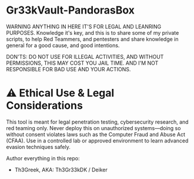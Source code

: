 # Gr33kVault-PandorasBox
WARNING ANYTHING IN HERE IT'S FOR LEGAL AND LEANRING PURPOSES. 
Knowledge it's key, and this is to share some of my private scripts, to help Red Teammers, and pentesters and share knowledge in general for a good cause, and good intentions.

DON'TS:
DO NOT USE FOR ILLEGAL ACTIVITIES, AND WITHOUT PERMISSIONS, THIS MAY COST YOU JAIL TIME. AND I'M NOT RESPONSIBLE FOR BAD USE AND YOUR ACTIONS.

# ⚠️ Ethical Use & Legal Considerations
This tool is meant for legal penetration testing, cybersecurity research, and red teaming only.
Never deploy this on unauthorized systems—doing so without consent violates laws such as the Computer Fraud and Abuse Act (CFAA).
Use in a controlled lab or approved environment to learn advanced evasion techniques safely.

Author everything in this repo:
- Th3Greek, AKA: Th3Gr33kDK / Deiker
